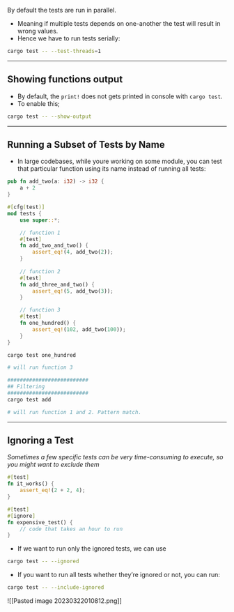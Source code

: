 By default the tests are run in parallel.
- Meaning if multiple tests depends on one-another the test will result in wrong values.
- Hence we have to run tests serially:
```bash
cargo test -- --test-threads=1
```
---
Showing functions output
---
- By default, the `print!` does not gets printed in console with `cargo test`.
- To enable this;
```bash
cargo test -- --show-output
```
---
Running a Subset of Tests by Name
---
- In large codebases, while youre working on some module, you can test that particular function using its name instead of running all tests:
```rust
pub fn add_two(a: i32) -> i32 {
    a + 2
}

#[cfg(test)]
mod tests {
    use super::*;

	// function 1
    #[test]
    fn add_two_and_two() {
        assert_eq!(4, add_two(2));
    }
    
	// function 2
    #[test]
    fn add_three_and_two() {
        assert_eq!(5, add_two(3));
    }

	// function 3
    #[test]
    fn one_hundred() {
        assert_eq!(102, add_two(100));
    }
}
```
```bash
cargo test one_hundred

# will run function 3

##########################
## Filtering
##########################
cargo test add

# will run function 1 and 2. Pattern match.

```
----
Ignoring a Test
---
_Sometimes a few specific tests can be very time-consuming to execute, so you might want to exclude them_
```rust
#[test]
fn it_works() {
    assert_eq!(2 + 2, 4);
}

#[test]
#[ignore]
fn expensive_test() {
    // code that takes an hour to run
}
```
- If we want to run only the ignored tests, we can use 
```bash
cargo test -- --ignored
```
- If you want to run all tests whether they’re ignored or not, you can run:
```bash
cargo test -- --include-ignored
```
![[Pasted image 20230322010812.png]]